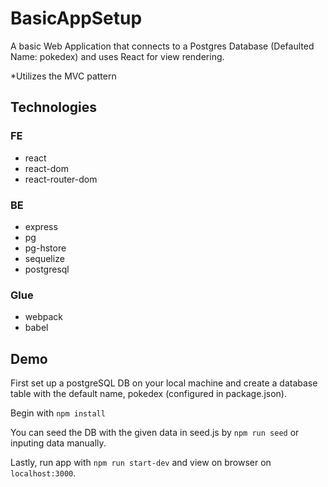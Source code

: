 # BasicAppSetup

A basic Web Application that
connects to a Postgres Database (Defaulted Name: pokedex)
and uses React for view rendering.

*Utilizes the MVC pattern

## Technologies

### FE
- react
- react-dom
- react-router-dom

### BE
- express
- pg
- pg-hstore
- sequelize
- postgresql

### Glue
- webpack
- babel

## Demo

First set up a postgreSQL DB on your local machine and create a database table with the default name, pokedex (configured in package.json).

Begin with `npm install`

You can seed the DB with the given data in seed.js by `npm run seed` or inputing data manually.

Lastly, run app with `npm run start-dev` and view on browser on `localhost:3000`.
